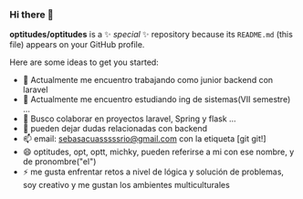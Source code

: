 ### Hi there 👋


**optitudes/optitudes** is a ✨ _special_ ✨ repository because its `README.md` (this file) appears on your GitHub profile.

Here are some ideas to get you started:

- 🔭 Actualmente me encuentro trabajando como junior backend con laravel
- 🌱 Actualmente me encuentro estudiando ing de sistemas(VII semestre) ...
- 👯 Busco colaborar en proyectos laravel, Spring y flask ...
- 💬 pueden dejar dudas relacionadas con backend
- 📫 email: sebasacuasssssrio@gmail.com con la etiqueta [git git!]
- 😄 optitudes, opt, optt, michky, pueden referirse a mi con ese nombre, y de pronombre("el")
- ⚡ me gusta enfrentar retos a nivel de lógica y solución de problemas, soy creativo y me gustan los ambientes multiculturales
